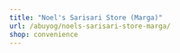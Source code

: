 ```yaml
---
title: "Noel's Sarisari Store (Marga)"
url: /abuyog/noels-sarisari-store-marga/
shop: convenience
---
```

